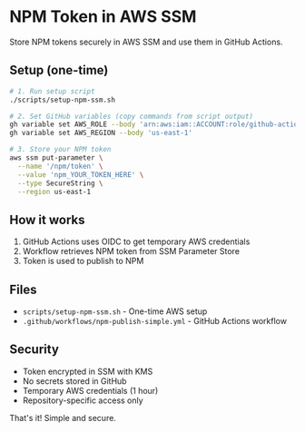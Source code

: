 # NPM Token in AWS SSM

Store NPM tokens securely in AWS SSM and use them in GitHub Actions.

## Setup (one-time)

```bash
# 1. Run setup script
./scripts/setup-npm-ssm.sh

# 2. Set GitHub variables (copy commands from script output)
gh variable set AWS_ROLE --body 'arn:aws:iam::ACCOUNT:role/github-actions-npm-REPO'
gh variable set AWS_REGION --body 'us-east-1'

# 3. Store your NPM token
aws ssm put-parameter \
  --name '/npm/token' \
  --value 'npm_YOUR_TOKEN_HERE' \
  --type SecureString \
  --region us-east-1
```

## How it works

1. GitHub Actions uses OIDC to get temporary AWS credentials
2. Workflow retrieves NPM token from SSM Parameter Store
3. Token is used to publish to NPM

## Files

- `scripts/setup-npm-ssm.sh` - One-time AWS setup
- `.github/workflows/npm-publish-simple.yml` - GitHub Actions workflow

## Security

- Token encrypted in SSM with KMS
- No secrets stored in GitHub
- Temporary AWS credentials (1 hour)
- Repository-specific access only

That's it! Simple and secure.